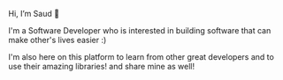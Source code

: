Hi, I’m Saud 👋

I'm a Software Developer who is interested in building software that can make other's lives easier :)

I'm also here on this platform to learn from other great developers and to use their amazing libraries! and share mine as well!
